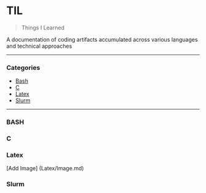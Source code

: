 # TIL

> Things I Learned  

A documentation of coding artifacts accumulated across various languages and technical approaches 

___

### Categories
* [Bash](#BASH)
* [C](#C)
* [Latex](#Latex)
* [Slurm](#Slurm)

___  

### BASH

### C

### Latex
[Add Image] (Latex/Image.md)

### Slurm
